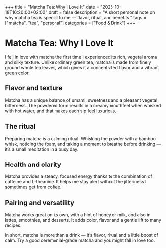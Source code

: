 +++
title = "Matcha Tea: Why I Love It"
date = "2025-10-18T16:20:00+02:00"
draft = false
description = "A short personal note on why matcha tea is special to me — flavor, ritual, and benefits."
tags = ["matcha", "tea", "personal"]
categories = ["Food & Drink"]
+++

# Matcha Tea: Why I Love It

I fell in love with matcha the first time I experienced its rich, vegetal aroma and silky texture. Unlike ordinary green tea, matcha is made from finely ground whole tea leaves, which gives it a concentrated flavor and a vibrant green color.

## Flavor and texture

Matcha has a unique balance of umami, sweetness and a pleasant vegetal bitterness. The powdered form results in a creamy mouthfeel when whisked with hot water, and that makes each sip feel luxurious.

## The ritual

Preparing matcha is a calming ritual. Whisking the powder with a bamboo whisk, noticing the foam, and taking a moment to breathe before drinking — it’s a small meditation in a busy day.

## Health and clarity

Matcha provides a steady, focused energy thanks to the combination of caffeine and L-theanine. It helps me stay alert without the jitteriness I sometimes get from coffee.

## Pairing and versatility

Matcha works great on its own, with a hint of honey or milk, and also in lattes, smoothies, and desserts. It adds color, flavor and a gentle lift to many recipes.

In short, matcha is more than a drink — it’s flavor, ritual and a little boost of calm. Try a good ceremonial-grade matcha and you might fall in love too.